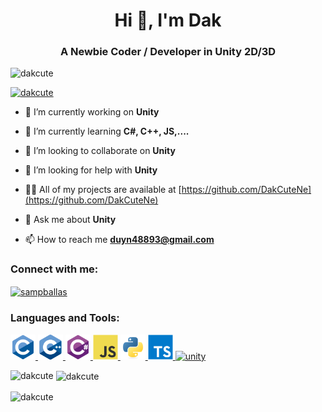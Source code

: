 <h1 align="center">Hi 👋, I'm Dak</h1>
<h3 align="center">A Newbie Coder / Developer in Unity 2D/3D</h3>

<p align="left"> <img src="https://komarev.com/ghpvc/?username=dakcute&label=Profile%20views&color=0e75b6&style=flat" alt="dakcute" /> </p>

<p align="left"> <a href="https://github.com/ryo-ma/github-profile-trophy"><img src="https://github-profile-trophy.vercel.app/?username=dakcute" alt="dakcute" /></a> </p>

- 🔭 I’m currently working on **Unity**

- 🌱 I’m currently learning **C#, C++, JS,....**

- 👯 I’m looking to collaborate on **Unity**

- 🤝 I’m looking for help with **Unity**

- 👨‍💻 All of my projects are available at [https://github.com/DakCuteNe](https://github.com/DakCuteNe)

- 💬 Ask me about **Unity**

- 📫 How to reach me **duyn48893@gmail.com**

<h3 align="left">Connect with me:</h3>
<p align="left">
<a href="https://discord.gg/sampballas" target="blank"><img align="center" src="https://raw.githubusercontent.com/rahuldkjain/github-profile-readme-generator/master/src/images/icons/Social/discord.svg" alt="sampballas" height="30" width="40" /></a>
</p>

<h3 align="left">Languages and Tools:</h3>
<p align="left"> <a href="https://www.cprogramming.com/" target="_blank" rel="noreferrer"> <img src="https://raw.githubusercontent.com/devicons/devicon/master/icons/c/c-original.svg" alt="c" width="40" height="40"/> </a> <a href="https://www.w3schools.com/cpp/" target="_blank" rel="noreferrer"> <img src="https://raw.githubusercontent.com/devicons/devicon/master/icons/cplusplus/cplusplus-original.svg" alt="cplusplus" width="40" height="40"/> </a> <a href="https://www.w3schools.com/cs/" target="_blank" rel="noreferrer"> <img src="https://raw.githubusercontent.com/devicons/devicon/master/icons/csharp/csharp-original.svg" alt="csharp" width="40" height="40"/> </a> <a href="https://developer.mozilla.org/en-US/docs/Web/JavaScript" target="_blank" rel="noreferrer"> <img src="https://raw.githubusercontent.com/devicons/devicon/master/icons/javascript/javascript-original.svg" alt="javascript" width="40" height="40"/> </a> <a href="https://www.python.org" target="_blank" rel="noreferrer"> <img src="https://raw.githubusercontent.com/devicons/devicon/master/icons/python/python-original.svg" alt="python" width="40" height="40"/> </a> <a href="https://www.typescriptlang.org/" target="_blank" rel="noreferrer"> <img src="https://raw.githubusercontent.com/devicons/devicon/master/icons/typescript/typescript-original.svg" alt="typescript" width="40" height="40"/> </a> <a href="https://unity.com/" target="_blank" rel="noreferrer"> <img src="https://www.vectorlogo.zone/logos/unity3d/unity3d-icon.svg" alt="unity" width="40" height="40"/> </a> </p>

<p><img align="left" src="https://github-readme-stats.vercel.app/api/top-langs?username=dakcute&show_icons=true&locale=en&layout=compact" alt="dakcute" /></p>

<p>&nbsp;<img align="center" src="https://github-readme-stats.vercel.app/api?username=dakcute&show_icons=true&locale=en" alt="dakcute" /></p>

<p><img align="center" src="https://github-readme-streak-stats.herokuapp.com/?user=dakcute&" alt="dakcute" /></p>
